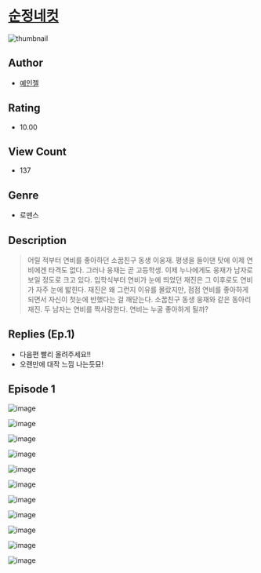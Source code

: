 # [순정네컷](https://comic.naver.com/challenge/list?titleId=810350)
![thumbnail](https://image-comic.pstatic.net/user_contents_data/challenge_comic/2023/05/24/333313/upload_7365134048959936055_480x623.jpeg)

## Author
- [예인젤](https://comic.naver.com/artistTitle?id=333313)

## Rating
- 10.00

## View Count
- 137

## Genre
- 로맨스

## Description
> 어릴 적부터 연비를 좋아하던 소꿉친구 동생 이웅재. 평생을 들이댄 탓에 이제 연비에겐 타격도 없다. 그러나 웅재는 곧 고등학생. 이제 누나에게도 웅재가 남자로 보일 정도로 크고 있다. 입학식부터 연비가 눈에 띄었던 재진은 그 이후로도 연비가 자주 눈에 밟힌다. 재진은 왜 그런지 이유를 몰랐지만, 점점 연비를 좋아하게 되면서 자신이 첫눈에 반했다는 걸 깨닫는다. 소꿉친구 동생 웅재와 같은 동아리 재진. 두 남자는 연비를 짝사랑한다. 연비는 누굴 좋아하게 될까?

## Replies (Ep.1)
- 다음편 빨리 올려주세요!!
- 오랜만에 대작 느낌 나는듯묘!

## Episode 1
![image](https://image-comic.pstatic.net/user_contents_data/challenge_comic/2023/05/23/333313/upload_3846692245230467174.jpeg)

![image](https://image-comic.pstatic.net/user_contents_data/challenge_comic/2023/05/23/333313/upload_7075777558941492836.jpeg)

![image](https://image-comic.pstatic.net/user_contents_data/challenge_comic/2023/05/23/333313/upload_7076061237166223414.jpeg)

![image](https://image-comic.pstatic.net/user_contents_data/challenge_comic/2023/05/23/333313/upload_3486684659112555313.jpeg)

![image](https://image-comic.pstatic.net/user_contents_data/challenge_comic/2023/05/23/333313/upload_3977858681645904694.jpeg)

![image](https://image-comic.pstatic.net/user_contents_data/challenge_comic/2023/05/23/333313/upload_7075498497649162292.jpeg)

![image](https://image-comic.pstatic.net/user_contents_data/challenge_comic/2023/05/23/333313/upload_7017790436625365042.jpeg)

![image](https://image-comic.pstatic.net/user_contents_data/challenge_comic/2023/05/23/333313/upload_3775763853174333744.jpeg)

![image](https://image-comic.pstatic.net/user_contents_data/challenge_comic/2023/05/23/333313/upload_7292510189200356153.jpeg)

![image](https://image-comic.pstatic.net/user_contents_data/challenge_comic/2023/05/23/333313/upload_3775203107277452338.jpeg)

![image](https://image-comic.pstatic.net/user_contents_data/challenge_comic/2023/05/23/333313/upload_4121129444794577719.jpeg)
